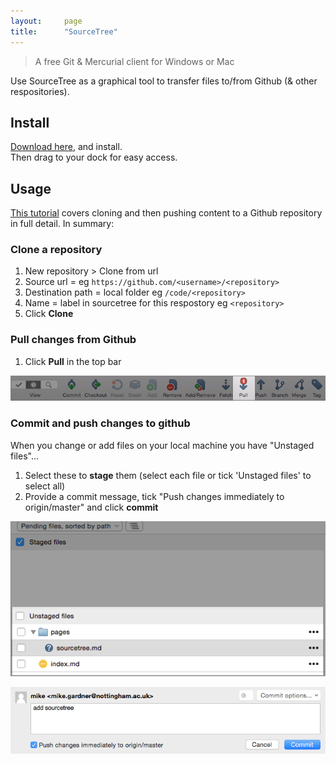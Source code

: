```yaml
---
layout:     page
title:      "SourceTree"
---
```


>A free Git & Mercurial client for Windows or Mac

Use SourceTree as a graphical tool to transfer files to/from Github (& other respositories).

Install
-------

[Download here](https://www.sourcetreeapp.com/), and install.    
Then drag to your dock for easy access.

Usage
-----

[This tutorial](http://www.bogotobogo.com/cplusplus/Git/Git_GitHub_Source_Tree_1_Commit_Push.php) covers cloning and then pushing content to a Github repository in full detail. In summary:

### Clone a repository

1. New repository > Clone from url
1. Source url = eg `https://github.com/<username>/<repository>`
1. Destination path = local folder eg `/code/<repository>`
1. Name = label in sourcetree for this respostory eg `<repository>`
1. Click __Clone__

### Pull changes from Github

1. Click __Pull__ in the top bar

![Toolbar: Pull](/assets/media/sourcetreepull.png)

### Commit and push changes to github

When you change or add files on your local machine you have "Unstaged files"...

1. Select these to __stage__ them (select each file or tick 'Unstaged files' to select all)
2. Provide a commit message, tick "Push changes immediately to origin/master" and click __commit__

![Stage files](/assets/media/sourcetreestage.png)

![Commit](/assets/media/sourcetreecommit.png)